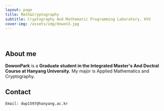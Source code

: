```yaml
---
layout: page
title: Math&Cryptography
subtitle: Cryptography And Mathematic Programming Laboratory, HYU
cover-img: /assets/img/dowon3.jpg
---
```


<br/>

## About me

**DowonPark** is a **Graduate student in the Integrated Master's And Doctral Course at Hanyang University.**
My major is Applied Mathematics and Cryptography.

## Contact

```
Email: dwp1597@hanyang.ac.kr
```
